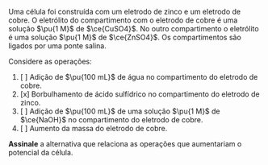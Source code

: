 Uma célula foi construída com um eletrodo de zinco e um eletrodo de cobre. O eletrólito do compartimento com o eletrodo de cobre é uma solução $\pu{1 M}$ de $\ce{CuSO4}$. No outro compartimento o eletrólito é uma solução $\pu{1 M}$ de $\ce{ZnSO4}$. Os compartimentos são ligados por uma ponte salina.

Considere as operações:

1. [ ] Adição de $\pu{100 mL}$ de água no compartimento do eletrodo de cobre.
2. [x] Borbulhamento de ácido sulfídrico no compartimento do eletrodo de zinco.
3. [ ] Adição de $\pu{100 mL}$ de uma solução $\pu{1 M}$ de $\ce{NaOH}$ no compartimento do eletrodo de cobre.
4. [ ] Aumento da massa do eletrodo de cobre.

**Assinale** a alternativa que relaciona as operações que aumentariam o potencial da célula.

